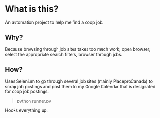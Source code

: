 What is this?
===
An automation project to help me find a coop job.

Why?
---
Because browsing through job sites takes too much work; open browser, select the appropriate search filters, browser through jobs.

How?
---
Uses Selenium to go through several job sites (mainly PlaceproCanada) to scrap job postings and post them to my Google Calendar that is designated for coop job postings.


> python runner.py

Hooks everything up.
